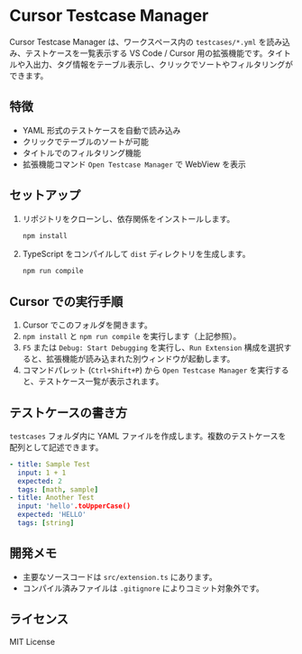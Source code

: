 # Cursor Testcase Manager

Cursor Testcase Manager は、ワークスペース内の `testcases/*.yml` を読み込み、テストケースを一覧表示する VS Code / Cursor 用の拡張機能です。タイトルや入出力、タグ情報をテーブル表示し、クリックでソートやフィルタリングができます。

## 特徴
- YAML 形式のテストケースを自動で読み込み
- クリックでテーブルのソートが可能
- タイトルでのフィルタリング機能
- 拡張機能コマンド `Open Testcase Manager` で WebView を表示

## セットアップ
1. リポジトリをクローンし、依存関係をインストールします。
   ```bash
   npm install
   ```
2. TypeScript をコンパイルして `dist` ディレクトリを生成します。
   ```bash
   npm run compile
   ```

## Cursor での実行手順
1. Cursor でこのフォルダを開きます。
2. `npm install` と `npm run compile` を実行します（上記参照）。
3. `F5` または `Debug: Start Debugging` を実行し、`Run Extension` 構成を選択すると、拡張機能が読み込まれた別ウィンドウが起動します。
4. コマンドパレット (`Ctrl+Shift+P`) から `Open Testcase Manager` を実行すると、テストケース一覧が表示されます。

## テストケースの書き方
`testcases` フォルダ内に YAML ファイルを作成します。複数のテストケースを配列として記述できます。
```yaml
- title: Sample Test
  input: 1 + 1
  expected: 2
  tags: [math, sample]
- title: Another Test
  input: 'hello'.toUpperCase()
  expected: 'HELLO'
  tags: [string]
```

## 開発メモ
- 主要なソースコードは `src/extension.ts` にあります。
- コンパイル済みファイルは `.gitignore` によりコミット対象外です。

## ライセンス
MIT License

